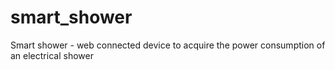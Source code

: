 # smart_shower
Smart shower - web connected device to acquire the power consumption of an electrical shower
